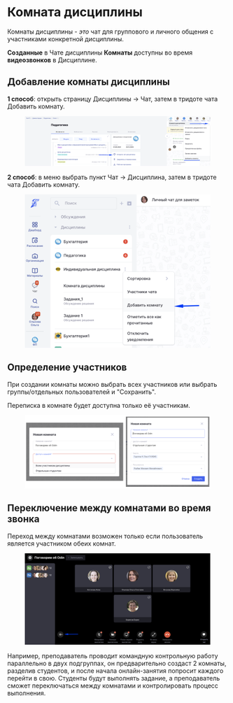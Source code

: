 # Комната дисциплины

Комнаты дисциплины - _это_ чат для группового и личного общения с участниками конкретной дисциплины.&#x20;

**Созданные** в Чате дисциплины **Комнаты** доступны во время **видеозвонков** в Дисциплине.&#x20;

## Добавление комнаты дисциплины

**1 способ**: открыть страницу Дисциплины -> Чат, затем  в тридоте чата Добавить комнату.

<figure><img src="../../.gitbook/assets/image (903).png" alt=""><figcaption></figcaption></figure>

**2 способ**: в меню выбрать пункт Чат -> Дисциплина, затем  в тридоте чата Добавить комнату.

<figure><img src="../../.gitbook/assets/image (904).png" alt=""><figcaption></figcaption></figure>

## Определение участников

При создании комнаты можно выбрать всех участников или выбрать группы/отдельных пользователей и "Сохранить".&#x20;

Переписка в комнате будет доступна только её участникам.

<figure><img src="../../.gitbook/assets/image (906).png" alt=""><figcaption></figcaption></figure>

## Переключение между комнатами во время звонка

Переход между комнатами возможен только если пользователь является участником обеих комнат.

<figure><img src="../../.gitbook/assets/image (907).png" alt=""><figcaption></figcaption></figure>

Например, преподаватель проводит командную контрольную работу параллельно в двух подгруппах, он предварительно создаст 2 комнаты,  разделив студентов,  и после начала онлайн-занятия  попросит каждого перейти в свою. Студенты будут выполнять задание, а преподаватель сможет переключаться между комнатами и контролировать процесс выполнения.
